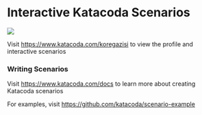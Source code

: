 # Interactive Katacoda Scenarios

[![](http://shields.katacoda.com/katacoda/koregazisi/count.svg)](https://www.katacoda.com/koregazisi "Get your profile on Katacoda.com")

Visit https://www.katacoda.com/koregazisi to view the profile and interactive scenarios

### Writing Scenarios
Visit https://www.katacoda.com/docs to learn more about creating Katacoda scenarios

For examples, visit https://github.com/katacoda/scenario-example
